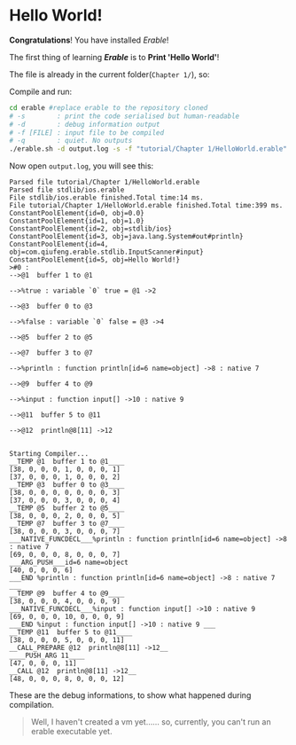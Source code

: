 # Hello World!

**Congratulations**! You have installed *Erable*!

The first thing of learning ***Erable*** is to **Print 'Hello World'**!

The file is already in the current folder(`Chapter 1/`), so:

Compile and run:

```bash
cd erable #replace erable to the repository cloned
# -s        : print the code serialised but human-readable
# -d        : debug information output
# -f [FILE] : input file to be compiled
# -q        : quiet. No outputs
./erable.sh -d output.log -s -f "tutorial/Chapter 1/HelloWorld.erable"
```

Now open `output.log`, you will see this:

```
Parsed file tutorial/Chapter 1/HelloWorld.erable
Parsed file stdlib/ios.erable
File stdlib/ios.erable finished.Total time:14 ms.
File tutorial/Chapter 1/HelloWorld.erable finished.Total time:399 ms.
ConstantPoolElement{id=0, obj=0.0}
ConstantPoolElement{id=1, obj=1.0}
ConstantPoolElement{id=2, obj=stdlib/ios}
ConstantPoolElement{id=3, obj=java.lang.System#out#println}
ConstantPoolElement{id=4, obj=com.qiufeng.erable.stdlib.InputScanner#input}
ConstantPoolElement{id=5, obj=Hello World!}
>#0 :
-->@1  buffer 1 to @1

-->%true : variable `0` true = @1 ->2

-->@3  buffer 0 to @3

-->%false : variable `0` false = @3 ->4

-->@5  buffer 2 to @5

-->@7  buffer 3 to @7

-->%println : function println[id=6 name=object] ->8 : native 7

-->@9  buffer 4 to @9

-->%input : function input[] ->10 : native 9

-->@11  buffer 5 to @11

-->@12  println@8[11] ->12


Starting Compiler...
__TEMP @1  buffer 1 to @1____
[38, 0, 0, 0, 1, 0, 0, 0, 1]
[37, 0, 0, 0, 1, 0, 0, 0, 2]
__TEMP @3  buffer 0 to @3____
[38, 0, 0, 0, 0, 0, 0, 0, 3]
[37, 0, 0, 0, 3, 0, 0, 0, 4]
__TEMP @5  buffer 2 to @5____
[38, 0, 0, 0, 2, 0, 0, 0, 5]
__TEMP @7  buffer 3 to @7____
[38, 0, 0, 0, 3, 0, 0, 0, 7]
___NATIVE_FUNCDECL___%println : function println[id=6 name=object] ->8 : native 7
[69, 0, 0, 0, 8, 0, 0, 0, 7]
___ARG_PUSH___id=6 name=object
[40, 0, 0, 0, 6]
___END %println : function println[id=6 name=object] ->8 : native 7 ___
__TEMP @9  buffer 4 to @9____
[38, 0, 0, 0, 4, 0, 0, 0, 9]
___NATIVE_FUNCDECL___%input : function input[] ->10 : native 9
[69, 0, 0, 0, 10, 0, 0, 0, 9]
___END %input : function input[] ->10 : native 9 ___
__TEMP @11  buffer 5 to @11____
[38, 0, 0, 0, 5, 0, 0, 0, 11]
__CALL_PREPARE @12  println@8[11] ->12__
____PUSH_ARG 11____
[47, 0, 0, 0, 11]
__CALL @12  println@8[11] ->12__
[48, 0, 0, 0, 8, 0, 0, 0, 12]

```

These are the debug informations, to show what happened during compilation.

>  Well, I haven't created a vm yet…… so, currently, you can't run an erable executable yet.

